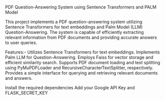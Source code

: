PDF Question-Answering System using Sentence Transformers and PALM Model

This project implements a PDF question-answering system utilizing Sentence Transformers for text embeddings and Palm Model (LLM) Question-Answering. The system is capable of efficiently extracting relevant information from PDF documents and providing accurate answers to user queries.

Features:-
Utilizes Sentence Transformers for text embeddings.
Implements Palm LLM for Question-Answering.
Employs Faiss for vector storage and efficient similarity search.
Supports PDF document loading and text splitting using PyMuPDFLoader and RecursiveCharacterTextSplitter, respectively.
Provides a simple interface for querying and retrieving relevant documents and answers.

Install the required dependencies
Add your Google API Key and FLASK_SECRET_KEY
